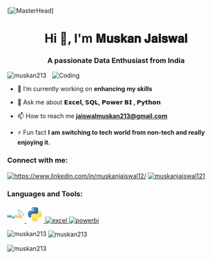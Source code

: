 [![MasterHead]([https://cdn.vectorstock.com/i/preview-1x/86/49/data-analysis-isometric-web-banner-template-vector-26088649.webp](https://cdn.vectorstock.com/i/1000x1000/46/48/target-analytics-vector-27844648.webp))]
<h1 align="center">Hi 👋, I'm 𝐌𝐮𝐬𝐤𝐚𝐧 𝐉𝐚𝐢𝐬𝐰𝐚𝐥</h1>
<h3 align="center">A passionate Data Enthusiast from India</h3>

<img align="right" alt="Coding" width="400" src="https://www.google.com/imgres?imgurl=https%3A%2F%2Fi.pinimg.com%2Foriginals%2Fe7%2F26%2Fc7%2Fe726c74ac081eed50feee1433d12c998.gif&imgrefurl=https%3A%2F%2Fwww.pinterest.com%2Fpin%2F615374736573846166%2F&tbnid=tkD88475CNPNmM&vet=12ahUKEwjgt8-zstj9AhU9zHMBHWVZAc0QMygEegUIARD7AQ..i&docid=PUHZKtP8XEZq0M&w=800&h=600&q=animated%20coding%20%20girl%20gif&ved=2ahUKEwjgt8-zstj9AhU9zHMBHWVZAc0QMygEegUIARD7AQ">

<p align="left"> <img src="https://komarev.com/ghpvc/?username=muskan213&label=Profile%20views&color=0e75b6&style=flat" alt="muskan213" /> </p>

- 🔭 I’m currently working on **enhancing my skills**

- 💬 Ask me about **𝗘𝘅𝗰𝗲𝗹, 𝗦𝗤𝗟, 𝗣𝗼𝘄𝗲𝗿 𝗕𝗜 , 𝗣𝘆𝘁𝗵𝗼𝗻**

- 📫 How to reach me **jaiswalmuskan213@gmail.com**

- ⚡ Fun fact **I am switching to tech world from non-tech and really enjoying it.**

<h3 align="left">Connect with me:</h3>
<p align="left">
<a href="https://linkedin.com/in/https://www.linkedin.com/in/muskanjaiswal12/" target="blank"><img align="center" src="https://raw.githubusercontent.com/rahuldkjain/github-profile-readme-generator/master/src/images/icons/Social/linked-in-alt.svg" alt="https://www.linkedin.com/in/muskanjaiswal12/" height="30" width="40" /></a>
<a href="https://www.hackerrank.com/muskanjaiswal121" target="blank"><img align="center" src="https://raw.githubusercontent.com/rahuldkjain/github-profile-readme-generator/master/src/images/icons/Social/hackerrank.svg" alt="muskanjaiswal121" height="30" width="40" /></a>
</p>

<h3 align="left">Languages and Tools:</h3>
<p align="left"> <a href="https://www.mysql.com/" target="_blank" rel="noreferrer"> <img src="https://raw.githubusercontent.com/devicons/devicon/master/icons/mysql/mysql-original-wordmark.svg" alt="mysql" width="40" height="40"/> </a> <a href="https://www.python.org" target="_blank" rel="noreferrer"> <img src="https://raw.githubusercontent.com/devicons/devicon/master/icons/python/python-original.svg" alt="python" width="40" height="40"/> </a> <a href="https://www.microsoft.com/en-us/microsoft-365/excel" target="_blank" rel="noreferrer"> <img src="https://img.icons8.com/color/512/microsoft-excel-2019--v1.png" alt="excel" width="40" height="40"/> </a> <a href="https://powerbi.microsoft.com/en-au/" target="_blank" rel="noreferrer"> <img src="https://img.icons8.com/color/1x/power-bi.png" alt="powerbi" width="40" height="40"/> </a> </p>

<p><img align="left" src="https://github-readme-stats.vercel.app/api/top-langs?username=muskan213&show_icons=true&locale=en&layout=compact" alt="muskan213" /></p>

<p>&nbsp;<img align="center" src="https://github-readme-stats.vercel.app/api?username=muskan213&show_icons=true&locale=en" alt="muskan213" /></p>

<p><img align="center" src="https://github-readme-streak-stats.herokuapp.com/?user=muskan213&" alt="muskan213" /></p>

